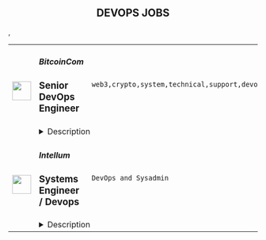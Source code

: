 <div align="center"><h2>DEVOPS JOBS</h2></div><table><tr>
                <td width="100" height="100" rowspan="2">
                    <img src="https://remoteok.com/assets/img/jobs/d5bf9032f0c86bd3f39c55bcebf2342c1674717321.png" width="38px" height="auto">
                </td>
                <td width="300">
                    <h5>BitcoinCom</h5>
                    <h3>Senior DevOps Engineer</h3>
                </td>
                <td width="300">
                    <code>web3,crypto,system,technical,support,devops,mobile,management,senior,engineer,engineering,linux</code>
                </td>
                <td width="200">
                <text>5 days ago</text>
                </td>
                <td width="100" rowspan="2">
                <a href="https://remoteOK.com/remote-jobs/remote-senior-devops-engineer-bitcoincom-184691" align="right" target="_blank">Apply</a>
                </td>
            </tr>
            <tr>
                <td colspan="3">
                <details><summary>Description</summary>
                <p>Bitcoin's mission is to create more 'economic freedom' in the world. We believe individuals should be able to freely acquire and use personal resources however they choose. We assert that economic freedom is a fundamental human right and a vital component of human dignity, and we believe that it is foundational for peaceful and prosperous societies.</p>
<p>Our vision is to provide the next billion people with access to products that exemplify the ideals of Bitcoin. These ideals - which include peer-to-peer transactions, decentralization, censorship resistance, and permissionless-ness - support economic freedom.</p>
<p>Our approach is to develop and promote widely accessible products that support economic freedom. The Bitcoin.com App is a mobile and web-enabled platform from which anyone can access all Bitcoin.com products and services. Use the App to buy, sell, trade, earn, use, and learn crypto. At the core of the App is a multichain Web3 wallet that enables anyone to take control of their crypto and use it however they wish.<br><br>We are seeking a talented Senior DevOps Engineer who shares our vision.</p>
<p> </p>
<p><strong>Roles & Responsibilities</strong></p>
<ol>
<li>Streamline feedback for engineering team members by enhancing CI/CD processes and modernizing local and cloud-based development tools.</li>
<li>Investigate new technologies, build proof-of-concepts, tackle technical obstacles and suggest cutting-edge solutions for both technical and business-related challenges.</li>
<li>Conceptualize, execute, and implement the most effective DevOps tooling and automation across all of our services.</li>
<li>Create measurements to make data-driven decisions about our development tooling, monitor the result, and iterate.</li>
<li>Promote industry best practices within our engineering teams and actively implement them across our platform.</li>
<li>Lead incident management and post-mortem processes to ensure that the products we develop meet the highest standards for quality, reliability, and stability for our users.</li>
</ol>
<p> </p>
<p><strong>Core Competenties</strong></p>
<ul>
<li>Experience with distributed database systems (Cassandra, etc)</li>
<li>Experience with IaC tools (Terraform, Ansible, etc.)</li>
<li>Experience with operating Linux and Cloud-based environments (AWS, etc)</li>
<li>Experience with container orchestration platforms: Kubernetes, ECS, etc.</li>
<li>Experience with source control systems: Git, GitLab, etc</li>
<li>Experience in at least two of the following: Unix/Linux shell scripting, Go, Java, etc.</li>
<li>Working knowledge of networking concepts: tcp/ip, common protocols, OSI model, etc.</li>
<li>Experience with container technologies: Docker, Podman, etc.</li>
<li>Ability to trace, debug, and diagnose remote distributed system issues</li>
<li>Communicates well in both written and verbal English</li>
</ul>
<p> </p>
<p><strong>Nice To Have</strong></p>
<ul>
<li>Familiarity working with service meshes (Istio, Linkerd, etc.)</li>
<li>Familiarity working with a multi-region infrastructure</li>
<li>Familiarity working with GitOps workflows</li>
<li>Certifications in Kubernetes, AWS, etc.</li>
</ul>
<p> </p>
<p><strong>Benefits</strong></p>
<p>We are serious about what we do, but more importantly, we have a lot of fun doing it. Our work culture is modern, meaning we strive for work experiences based on transparency, productivity, trust, and passion. For all benefits include:</p>
<p> </p>
<ul>
<li>Flexible work hours</li>
<li>Remote work</li>
<li>Health insurance reimbursement</li>
<li>Wellness program (Gym, etc.)</li>
<li>Home office allowance</li>
</ul><p><figure><iframe style="width:500px;height:281px;" src="//youtube.com/embed/" frameborder="0" allowfullscreen=""></iframe></figure></p><br/><br/>Please mention the word **DEPENDABLE** and tag RMzQuMTQ1LjIyMC41NQ== when applying to show you read the job post completely (#RMzQuMTQ1LjIyMC41NQ==). This is a beta feature to avoid spam applicants. Companies can search these words to find applicants that read this and see they're human.
                </details>
                </td>
            </tr>,<tr>
                <td width="100" height="100" rowspan="2">
                    <img src="https://weworkremotely.com/assets/IsotypeV2-1ebe3dd57673f3e8d02b7490bc0faaef55d6a95d3a4aaf17298bd3ed503ae7fe.svg" width="38px" height="auto">
                </td>
                <td width="300">
                    <h5>Intellum</h5>
                    <h3> Systems Engineer / Devops</h3>
                </td>
                <td width="300">
                    <code>DevOps and Sysadmin</code>
                </td>
                <td width="200">
                <text>4 days ago</text>
                </td>
                <td width="100" rowspan="2">
                <a href="https://weworkremotely.com/remote-jobs/intellum-systems-engineer-devops-3" align="right" target="_blank">Apply</a>
                </td>
            </tr>
            <tr>
                <td colspan="3">
                <details><summary>Description</summary>
                

<p>
  <strong>Headquarters:</strong> Atlanta, GA USA 
    <br /><strong>URL:</strong> <a href="http://intellum.com/">http://intellum.com/</a>
</p>

<div>Intellum is the creator and leader of the customer education market. We are privately-owned, profitable, and powered by a globally distributed team who truly cares about delivering remarkable learning experiences.</div><div>
<br>Our Engineering team currently consists of about 20 people and operates from the Americas, Europe and Oceania. Remote has been the bedrock of our culture for over a decade.</div><div>
<br>At Intellum, you will be joining a very successful organization and help the largest and fastest-moving brands in the world successfully educate their customers, partners, and employees.</div><div><br></div><div><br></div><div>
<br><strong>What we offer:</strong>
</div><ul>
<li>Remote Working with a flexible schedule, supported by a strong culture of asynchronous communication.</li>
<li>Working together with a team of smart, interesting people with the lightest, most supportive structure possible to be successful.</li>
<li>Varied, interesting technical challenges for talented engineers to tackle and large chunks of uninterrupted time to focus on getting things done.</li>
<li>An opportunity to play a significant role in our mission to improve the lives of others through educational technologies.</li>
</ul><div>
<br><strong>What we’re looking for:</strong>
</div><ul>
<li>We’re looking for an engineer with experience in scaling services, troubleshooting and managing incidents with diverse systems, that will help us grow the Intellum platform.</li>
<li>We’re looking for a detail-oriented and reliable individual, someone the team can trust and that can be responsible for their tasks to completion.</li>
<li>Required time zone between PST and UTC+2.<br><br>
</li>
</ul><div><strong>Our stack:</strong></div><ul>
<li>Applications are written in ruby on rails and node, using postgresql and mongodb for storage, redis, memcached, elasticsearch, websockets, etc</li>
<li>CI/CD stack based on Spinnaker, Jenkins, GIthub actions running on Kubernetes</li>
<li>Infrastructure as code with terraform + ansible</li>
<li>Multiple cloud providers AWS + Google Cloud</li>
</ul><div><strong><br>You’ll be a good fit if you:</strong></div><ul>
<li>Can work independently and asynchronously.</li>
<li>Can assume responsibility for a task from start to finish.</li>
<li>Are comfortable taking decisions within your areas of responsibility.</li>
<li>Proactively communicate with other team members to seek help and support.</li>
<li>Have managed infrastructure in one or more Cloud providers (AWS, Google Cloud)</li>
<li>Are familiar with Infrastructure as code tools (Terraform, cloudformation)</li>
<li>Have experience using configuration management tools like Ansible or chef, etc</li>
<li>Have managed large fleets of linux servers</li>
<li>Feel comfortable automating tasks and writing scripts (bash, ruby, python)</li>
</ul><div><br></div><div><strong>Extra bonus for:</strong></div><ul>
<li>Experience with ruby on rails or node js applications</li>
<li>Experience tuning/scaling relational databases (Postgresql, mysql)</li>
<li>Experience improving monitoring and reliability of systems</li>
</ul><div><strong><br>Responsibilities</strong></div><ul>
<li>Design and implement secure, scalable, and reliable infrastructure</li>
<li>Automate processes and workflows to reduce the workload and ship products faster</li>
<li>Monitor virtual infrastructure and be part of a 24x7 on-call rotation to respond to alerts</li>
<li>Work with software engineers to ensure application updates fit with the infrastructure and modify it as needed</li>
<li>Ensure backups are in place so we’re able to recover from disasters.</li>
<li>Create and manage technical infrastructure documentation and training documents</li>
</ul><div>
<br><strong>Physical Requirements/Work Environment:</strong>
</div><ul>
<li>Dexterity of hands and fingers to operate a computer keyboard, mouse, etc.</li>
<li>Extended time viewing a computer monitor</li>
<li>Sitting or standing for extended periods of time</li>
<li>Occasional irregular work hours</li>
</ul>

<p><strong>To apply:</strong> <a href="https://weworkremotely.com/remote-jobs/intellum-systems-engineer-devops-3">https://weworkremotely.com/remote-jobs/intellum-systems-engineer-devops-3</a></p>

                </details>
                </td>
            </tr></table>